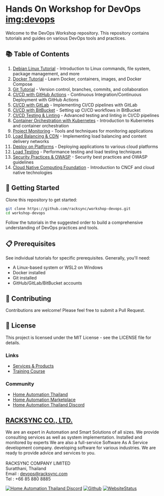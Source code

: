 # Hands On Workshop for DevOps [img:devops](https://img.shields.io/badge/DevOps-Workshop-blue?style=for-the-badge&logo=devops&logoColor=white)


Welcome to the DevOps Workshop repository. This repository contains tutorials and guides on various DevOps tools and practices.


## 📚 Table of Contents

1. [Debian Linux Tutorial](docs/01-Tutorial_Debian_Linux.md) - Introduction to Linux commands, file system, package management, and more
2. [Docker Tutorial](docs/02-Tutorial_Docker.md) - Learn Docker, containers, images, and Docker Compose
3. [Git Tutorial](docs/03-Tutorial_Git_Github.md) - Version control, branches, commits, and collaboration
4. [CI/CD with GitHub Actions](docs/04-Tutorial_CI_CD_GitHub.md) - Continuous Integration/Continuous Deployment with GitHub Actions
5. [CI/CD with GitLab](docs/05-Tutorial_CI_CD_GitLab.md) - Implementing CI/CD pipelines with GitLab
6. [CI/CD with BitBucket](docs/06-Tutorial_CI_CD_BitBucket.md) - Setting up CI/CD workflows in BitBucket
7. [CI/CD Testing & Linting](docs/07-Tutorial_CI_CD_Test_Lint.md) - Advanced testing and linting in CI/CD pipelines
8. [Container Orchestration with Kubernetes](docs/08-Tutorial_Container_Orchestration.md) - Introduction to Kubernetes and container orchestration
9. [Project Monitoring](docs/09-Project_Monitoring.md) - Tools and techniques for monitoring applications
10. [Load Balancing & CDN](docs/10-Tutorial_Load-Balance_CDN.md) - Implementing load balancing and content delivery networks
11. [Deploy on Platforms](docs/11-Tutorial_Deploy-on-Platform.md) - Deploying applications to various cloud platforms
12. [Load Testing](docs/12-Tutorial_Load-Test.md) - Performance testing and load testing techniques
13. [Security Practices & OWASP](docs/13-Tutorial_Security-Practice_OWASP.md) - Security best practices and OWASP guidelines
14. [Cloud Native Computing Foundation](docs/14-CNCF.md) - Introduction to CNCF and cloud native technologies

## 🚀 Getting Started

Clone this repository to get started:

```bash
git clone https://github.com/racksync/workshop-devops.git
cd workshop-devops
```

Follow the tutorials in the suggested order to build a comprehensive understanding of DevOps practices and tools.

## 📋 Prerequisites

See individual tutorials for specific prerequisites. Generally, you'll need:

- A Linux-based system or WSL2 on Windows
- Docker installed
- Git installed
- GitHub/GitLab/BitBucket accounts

## 🤝 Contributing

Contributions are welcome! Please feel free to submit a Pull Request.

## 📝 License

This project is licensed under the MIT License - see the LICENSE file for details.

### Links

- [Services & Products](http://racksync.com)
- [Training Course](https://facebook.com/racksync)

### Community

- [Home Automation Thailand](https://www.facebook.com/groups/hathailand)
- [Home Automation Marketplace](https://www.facebook.com/groups/hatmarketplace)
- [Home Automation Thailand Discord](https://discord.gg/Wc5CwnWkp4) 

## [RACKSYNC CO., LTD.](https://racksync.com)

We are an expert in Automation and Smart Solutions of all sizes. We provide consulting services as well as system implementation. Installed and monitored by experts We are also a full-service Software As A Service development company. developing software for various industries. We are ready to provide advice and services to you.
\
\
RACKSYNC COMPANY LIMITED \
Suratthani, Thailand  \
Email : devops@racksync.com \
Tel : +66 85 880 8885 

[![Home Automation Thailand Discord](https://img.shields.io/discord/986181205504438345?style=for-the-badge)](https://discord.gg/Wc5CwnWkp4) [![Github](https://img.shields.io/github/followers/racksync?style=for-the-badge)](https://github.com/racksync) 
[![WebsiteStatus](https://img.shields.io/website?down_color=grey&down_message=Offline&style=for-the-badge&up_color=green&up_message=Online&url=https%3A%2F%2Fracksync.com)](https://racksync.com)

